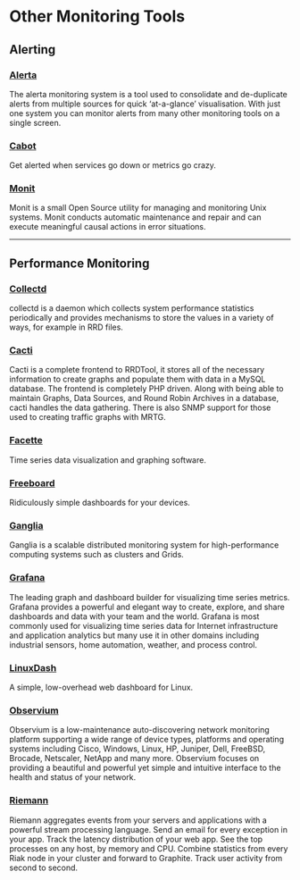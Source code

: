 # Other Monitoring Tools

## Alerting

### [Alerta](http://alerta.io/)

The alerta monitoring system is a tool used to consolidate and de-duplicate alerts from multiple sources for quick ‘at-a-glance’ visualisation. With just one system you can monitor alerts from many other monitoring tools on a single screen.

### [Cabot](http://cabotapp.com/)

Get alerted when services go down or metrics go crazy.

### [Monit](https://mmonit.com/monit/)

Monit is a small Open Source utility for managing and monitoring Unix systems. Monit conducts automatic maintenance and repair and can execute meaningful causal actions in error situations.


---

## Performance Monitoring

### [Collectd](http://collectd.org/)

collectd is a daemon which collects system performance statistics periodically and provides mechanisms to store the values in a variety of ways, for example in RRD files.

### [Cacti](http://www.cacti.net/)

Cacti is a complete frontend to RRDTool, it stores all of the necessary information to create graphs and populate them with data in a MySQL database. The frontend is completely PHP driven. Along with being able to maintain Graphs, Data Sources, and Round Robin Archives in a database, cacti handles the data gathering. There is also SNMP support for those used to creating traffic graphs with MRTG.

### [Facette](https://facette.io/)

Time series data visualization and graphing software.

### [Freeboard](http://freeboard.io/)

Ridiculously simple dashboards for your devices.

### [Ganglia](http://ganglia.sourceforge.net/)

Ganglia is a scalable distributed monitoring system for high-performance computing systems such as clusters and Grids.

### [Grafana](http://grafana.org/)

The leading graph and dashboard builder for visualizing time series metrics.
Grafana provides a powerful and elegant way to create, explore, and share dashboards and data with your team and the world. Grafana is most commonly used for visualizing time series data for Internet infrastructure and application analytics but many use it in other domains including industrial sensors, home automation, weather, and process control.

### [LinuxDash](https://afaqurk.github.io/linux-dash/)

A simple, low-overhead web dashboard for Linux.

### [Observium](http://www.observium.org/)

Observium is a low-maintenance auto-discovering network monitoring platform supporting a wide range of device types, platforms and operating systems including Cisco, Windows, Linux, HP, Juniper, Dell, FreeBSD, Brocade, Netscaler, NetApp and many more. Observium focuses on providing a beautiful and powerful yet simple and intuitive interface to the health and status of your network.

### [Riemann](http://riemann.io/)

Riemann aggregates events from your servers and applications with a powerful stream processing language. Send an email for every exception in your app. Track the latency distribution of your web app. See the top processes on any host, by memory and CPU. Combine statistics from every Riak node in your cluster and forward to Graphite. Track user activity from second to second.


